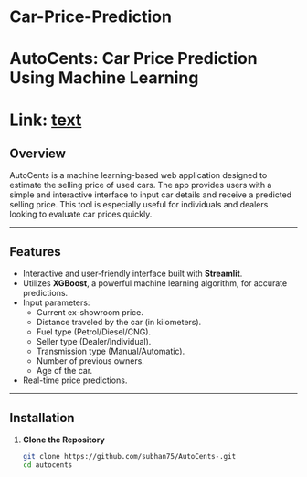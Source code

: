 # Car-Price-Prediction
# AutoCents: Car Price Prediction Using Machine Learning
# Link: [text](https://autocents.streamlit.app/#planning-to-sell-your-car-let-s-estimate-its-price)

## Overview
AutoCents is a machine learning-based web application designed to estimate the selling price of used cars. The app provides users with a simple and interactive interface to input car details and receive a predicted selling price. This tool is especially useful for individuals and dealers looking to evaluate car prices quickly.

---

## Features
- Interactive and user-friendly interface built with **Streamlit**.
- Utilizes **XGBoost**, a powerful machine learning algorithm, for accurate predictions.
- Input parameters:
  - Current ex-showroom price.
  - Distance traveled by the car (in kilometers).
  - Fuel type (Petrol/Diesel/CNG).
  - Seller type (Dealer/Individual).
  - Transmission type (Manual/Automatic).
  - Number of previous owners.
  - Age of the car.
- Real-time price predictions.

---

## Installation

1. **Clone the Repository**
   ```bash
   git clone https://github.com/subhan75/AutoCents-.git
   cd autocents
